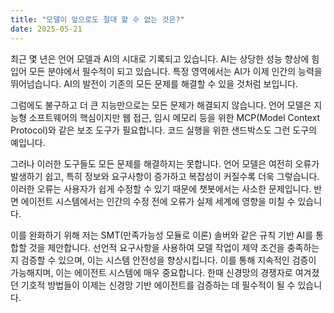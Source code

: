 ```yaml
---
title: "모델이 앞으로도 절대 할 수 없는 것은?"
date: 2025-05-21
---
```


최근 몇 년은 언어 모델과 AI의 시대로 기록되고 있습니다. AI는 상당한 성능 향상에 힘입어 모든 분야에서 필수적이 되고 있습니다. 특정 영역에서는 AI가 이제 인간의 능력을 뛰어넘습니다. AI의 발전이 기존의 모든 문제를 해결할 수 있을 것처럼 보입니다.

그럼에도 불구하고 더 큰 지능만으로는 모든 문제가 해결되지 않습니다. 언어 모델은 지능형 소프트웨어의 핵심이지만 웹 접근, 임시 메모리 등을 위한 MCP(Model Context Protocol)와 같은 보조 도구가 필요합니다. 코드 실행을 위한 샌드박스도 그런 도구의 예입니다.

그러나 이러한 도구들도 모든 문제를 해결하지는 못합니다. 언어 모델은 여전히 오류가 발생하기 쉽고, 특히 정보와 요구사항이 증가하고 복잡성이 커질수록 더욱 그렇습니다. 이러한 오류는 사용자가 쉽게 수정할 수 있기 때문에 챗봇에서는 사소한 문제입니다. 반면 에이전트 시스템에서는 인간의 수정 전에 오류가 실제 세계에 영향을 미칠 수 있습니다.

이를 완화하기 위해 저는 SMT(만족가능성 모듈로 이론) 솔버와 같은 규칙 기반 AI를 통합할 것을 제안합니다. 선언적 요구사항을 사용하여 모델 작업이 제약 조건을 충족하는지 검증할 수 있으며, 이는 시스템 안전성을 향상시킵니다. 이를 통해 지속적인 검증이 가능해지며, 이는 에이전트 시스템에 매우 중요합니다. 한때 신경망의 경쟁자로 여겨졌던 기호적 방법들이 이제는 신경망 기반 에이전트를 검증하는 데 필수적이 될 수 있습니다. 